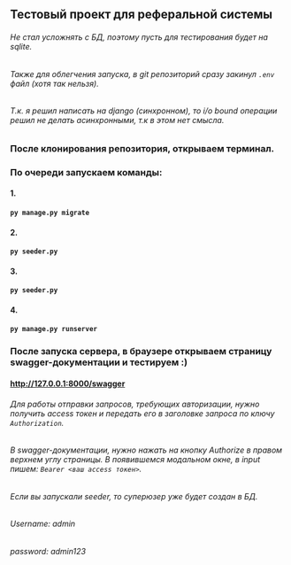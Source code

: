 ## Тестовый проект для реферальной системы
###### Не стал усложнять с БД, поэтому пусть для тестирования будет на sqlite.
###### Также для облегчения запуска, в git репозиторий сразу закинул `.env` файл (хотя так нельзя).
###### Т.к. я решил написать на django (синхронном), то i/o bound операции решил не делать асинхронными, т.к в этом нет смысла. 
### После клонирования репозитория, открываем терминал.


### По очереди запускаем команды:

#### 1.
#### `py manage.py migrate`

#### 2. 
#### `py seeder.py`

#### 3.
#### `py seeder.py`

#### 4.
#### `py manage.py runserver`

### После запуска сервера, в браузере открываем страницу swagger-документации и тестируем :)
#### http://127.0.0.1:8000/swagger

###### Для работы отправки запросов, требующих авторизации, нужно получить access токен и передать его в заголовке запроса по ключу `Authorization`.
###### В swagger-документации, нужно нажать на кнопку Authorize в правом верхнем углу страницы. В появившемся модальном окне, в input пишем: `Bearer <ваш access токен>`. 

###### Если вы запускали seeder, то суперюзер уже будет создан в БД.
###### Username: admin
###### password: admin123
